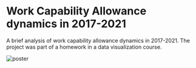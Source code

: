 # Work Capability Allowance dynamics in 2017-2021
A brief analysis of work capability allowance dynamics in 2017-2021. The project was part of a homework in a data visualization course.

![poster](https://user-images.githubusercontent.com/85428805/177028783-8945ff3c-0897-40db-ad22-2e03ae7386a3.png)
